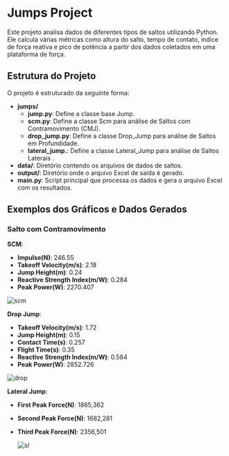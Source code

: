 # Jumps Project

Este projeto analisa dados de diferentes tipos de saltos utilizando Python. Ele calcula várias métricas como altura do salto, tempo de contato, índice de força reativa e pico de potência a partir dos dados coletados em uma plataforma de força.

## Estrutura do Projeto
O projeto é estruturado da seguinte forma:

- **jumps/**
	- **jump.py**: Define a classe base Jump.
	- **scm.py**: Define a classe Scm para análise de Saltos com Contramovimento (CMJ).
	- **drop_jump.py**: Define a classe Drop_Jump para análise de Saltos em Profundidade.
	- **lateral_jump.**: Define a classe Lateral_Jump para análise de Saltos Laterais .
- **data/**: Diretório contendo os arquivos de dados de saltos.
- **output/**: Diretório onde o arquivo Excel de saída é gerado.
- **main.py**: Script principal que processa os dados e gera o arquivo Excel com os resultados.

## Exemplos dos Gráficos e Dados Gerados

### Salto com Contramovimento

**SCM**:
- **Impulse(N)**: 246.55
- **Takeoff Velocity(m/s)**: 2.18
- **Jump Height(m)**: 0.24  
- **Reactive Strength Index(m/W)**: 0.284
- **Peak Power(W)**: 2270.407

![scm](https://github.com/user-attachments/assets/0c70f707-51e7-4587-8b44-ec79b3cb966e)

**Drop Jump**:
- **Takeoff Velocity(m/s)**: 1.72
- **Jump Height(m)**: 0.15
- **Contact Time(s)**: 0.257
- **Flight Time(s)**: 0.35
- **Reactive Strength Index(m/W)**: 0.584
- **Peak Power(W)**: 2852.726

![drop](https://github.com/user-attachments/assets/5a47549e-5f7d-44ed-afed-c87d42936b27)

**Lateral Jump**:   

- **First Peak Force(N)**: 1865,362
- **Second Peak Force(N)**: 1682,281
- **Third Peak Force(N)**: 2356,501

  ![sl](https://github.com/user-attachments/assets/ce659e66-f063-481b-883f-8bdd32226685)
